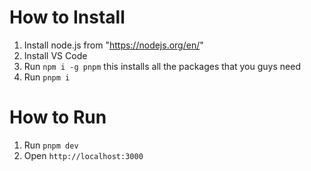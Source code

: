 # How to Install

1. Install node.js from "https://nodejs.org/en/"
2. Install VS Code
3. Run `npm i -g pnpm` this installs all the packages that you guys need
4. Run `pnpm i`

# How to Run

1. Run `pnpm dev`
2. Open `http://localhost:3000`
